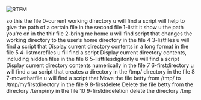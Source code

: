 
![RTFM](https://github.com/ercudu75/alx-system_engineering-devops/assets/75138084/da241ffb-3894-40ed-9e5c-ce4303cfd749)

so this the file 0-current working directory u will find a script will help to give the path of a certain file
in the second file 1-listit it show u the path you're on
in the thir file 2-bring me home u will find script that changes the working directory to the user’s home directory
in the file 4 3-listfiles u will find a script that Display current directory contents in a long format 
in the file 5 4-listmorefiles u fill find a script Display current directory contents, including hidden files
in the file 6  5-listfilesdigitonly u will find a script Display current directory contents numerically
in the file 7 6-firstdirectory u will find a sa script that creates a directory in the /tmp/ directory
in the file 8 7-movethatfile u will find a script that Move the file betty from /tmp/ to /tmp/myfirstdirectory
in the file 9 8-firstdelete Delete the file betty from the directory /temp/my
in the file 10 9-firstdirdeletion delete the directory /tmp
